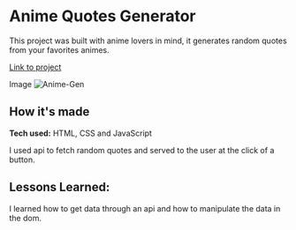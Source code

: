 # Anime Quotes Generator #

This project was built with anime lovers in mind, it generates random quotes from your favorites animes. 


[Link to project](https://anime-quotes-gen.netlify.app)

Image	![Anime-Gen](image.jpg)

## How it's made ##

**Tech used:** HTML, CSS and JavaScript

I used api to fetch random quotes and served to the user at the click of a button.

## Lessons Learned: ##

I learned how to get data through an api and how to manipulate the data in the dom.

